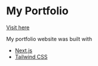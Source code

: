 # My Portfolio

[Visit here](https://yumietsuzuki.vercel.app/)

My portfolio website was built with

- [Next.js](https://nextjs.org/)
- [Tailwind CSS](https://tailwindcss.com/)
